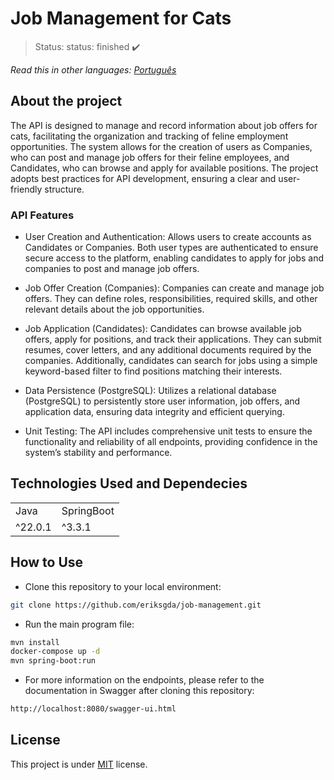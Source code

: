 <h1>Job Management for Cats</h1>

> Status: status: finished ✔️

_Read this in other languages:_
[_Português_](./translations/README-ptBR.md)

## About the project

The API is designed to manage and record information about job offers for cats, facilitating the organization and tracking of feline employment opportunities. The system allows for the creation of users as Companies, who can post and manage job offers for their feline employees, and Candidates, who can browse and apply for available positions. The project adopts best practices for API development, ensuring a clear and user-friendly structure.

### API Features

- User Creation and Authentication: Allows users to create accounts as Candidates or Companies. Both user types are authenticated to ensure secure access to the platform, enabling candidates to apply for jobs and companies to post and manage job offers.

- Job Offer Creation (Companies): Companies can create and manage job offers. They can define roles, responsibilities, required skills, and other relevant details about the job opportunities.

- Job Application (Candidates): Candidates can browse available job offers, apply for positions, and track their applications. They can submit resumes, cover letters, and any additional documents required by the companies. Additionally, candidates can search for jobs using a simple keyword-based filter to find positions matching their interests.

- Data Persistence (PostgreSQL): Utilizes a relational database (PostgreSQL) to persistently store user information, job offers, and application data, ensuring data integrity and efficient querying.

- Unit Testing: The API includes comprehensive unit tests to ensure the functionality and reliability of all endpoints, providing confidence in the system’s stability and performance.

## Technologies Used and Dependecies

<table>
  <tr>
    <td>Java</td>
    <td>SpringBoot</td>
  </tr>
  <tr>
    <td>^22.0.1</td>
    <td>^3.3.1</td>
  </tr>
</table>

## How to Use

- Clone this repository to your local environment:

```bash
git clone https://github.com/eriksgda/job-management.git
```

- Run the main program file:

```bash
mvn install
docker-compose up -d
mvn spring-boot:run
```

- For more information on the endpoints, please refer to the documentation in Swagger after cloning this repository:

```bash
http://localhost:8080/swagger-ui.html
```

## License

This project is under [MIT](./LICENSE) license.

